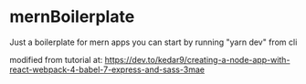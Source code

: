 # mernBoilerplate


Just a boilerplate for mern apps 
you can start by running "yarn dev" from cli

modified from tutorial at: https://dev.to/kedar9/creating-a-node-app-with-react-webpack-4-babel-7-express-and-sass-3mae
